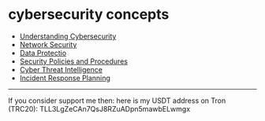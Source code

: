 # cybersecurity concepts

* [Understanding Cybersecurity](1.UCS.md)
* [Network Security](2.NS.md)
* [Data Protectio](3.DP.md)
* [Security Policies and Procedures](4.SPP.md)
* [Cyber Threat Intelligence](5.CTI.md)
* [Incident Response Planning](6.IRP.md)

___

If you consider support me then:
here is my USDT address on Tron (TRC20): TLL3LgZeCAn7QsJ8RZuADpn5mawbELwmgx
